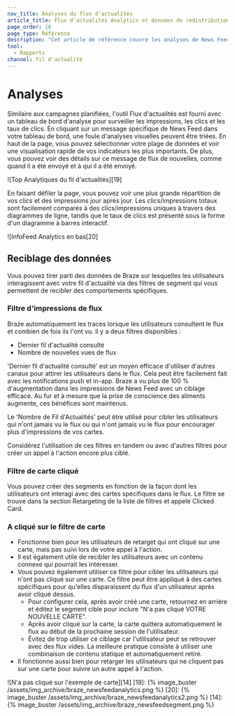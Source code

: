 ```yaml
---
nav_title: Analyses du flux d'actualités
article_title: Flux d'actualités Analytics et données de redistribution
page_order: 10
page_type: Référence
description: "Cet article de référence couvre les analyses de News Feed et divers filtres connexes."
tool:
  - Rapports
channel: fil d'actualité
---
```


# Analyses

Similaire aux campagnes planifiées, l'outil Flux d'actualités est fourni avec un tableau de bord d'analyse pour surveiller les impressions, les clics et les taux de clics. En cliquant sur un message spécifique de News Feed dans votre tableau de bord, une foule d'analyses visuelles peuvent être triées. En haut de la page, vous pouvez sélectionner votre plage de données et voir une visualisation rapide de vos indicateurs les plus importants. De plus, vous pouvez voir des détails sur ce message de flux de nouvelles, comme quand il a été envoyé et à qui il a été envoyé.

!\[Top Analytiques du fil d'actualités\]\[19\]

En faisant défiler la page, vous pouvez voir une plus grande répartition de vos clics et des impressions jour après jour. Les clics/impressions totaux sont facilement comparés à des clics/impressions uniques à travers des diagrammes de ligne, tandis que le taux de clics est présenté sous la forme d'un diagramme à barres interactif.

![InfoFeed Analytics en bas[20]

## Reciblage des données

Vous pouvez tirer parti des données de Braze sur lesquelles les utilisateurs interagissent avec votre fil d'actualité via des filtres de segment qui vous permettent de recibler des comportements spécifiques.

### Filtre d'impressions de flux

Braze automatiquement les traces lorsque les utilisateurs consultent le flux et combien de fois ils l'ont vu. Il y a deux filtres disponibles :

- Dernier fil d'actualité consulté
- Nombre de nouvelles vues de flux

'Dernier fil d'actualité consulté' est un moyen efficace d'utiliser d'autres canaux pour attirer les utilisateurs dans le flux. Cela peut être facilement fait avec les notifications push et in-app. Braze a vu plus de 100 % d'augmentation dans les impressions de News Feed avec un ciblage efficace. Au fur et à mesure que la prise de conscience des aliments augmente, ces bénéfices sont maintenus.

Le 'Nombre de Fil d'Actualités' peut être utilisé pour cibler les utilisateurs qui n'ont jamais vu le flux ou qui n'ont jamais vu le flux pour encourager plus d'impressions de vos cartes.

Considérez l'utilisation de ces filtres en tandem ou avec d'autres filtres pour créer un appel à l'action encore plus ciblé.

### Filtre de carte cliqué

Vous pouvez créer des segments en fonction de la façon dont les utilisateurs ont interagi avec des cartes spécifiques dans le flux. Le filtre se trouve dans la section Retargeting de la liste de filtres et appelé Clicked Card.

### A cliqué sur le filtre de carte

- Fonctionne bien pour les utilisateurs de retarget qui ont cliqué sur une carte, mais pas suivi lors de votre appel à l'action.
- Il est également utile de recibler les utilisateurs avec un contenu connexe qui pourrait les intéresser.
- Vous pouvez également utiliser ce filtre pour cibler les utilisateurs qui n'ont pas cliqué sur une carte. Ce filtre peut être appliqué à des cartes spécifiques pour qu'elles disparaissent du flux d'un utilisateur après avoir cliqué dessus.
  - Pour configurer cela, après avoir créé une carte, retournez en arrière et éditez le segment cible pour inclure "N'a pas cliqué VOTRE NOUVELLE CARTE".
  - Après avoir cliqué sur la carte, la carte quittera automatiquement le flux au début de la prochaine session de l'utilisateur.
  - Évitez de trop utiliser ce ciblage car l'utilisateur peut se retrouver avec des flux vides. La meilleure pratique consiste à utiliser une combinaison de contenu statique et automatiquement retiré.
- Il fonctionne aussi bien pour retarger les utilisateurs qui ne cliquent pas sur une carte pour suivre un autre appel à l'action.

!\[N'a pas cliqué sur l'exemple de carte\]\[14\]
[19]: {% image_buster /assets/img_archive/braze_newsfeedanalytics.png %} [20]: {% image_buster /assets/img_archive/braze_newsfeedanalytics2.png %} [14]: {% image_buster /assets/img_archive/braze_newsfeedsegment.png %}
